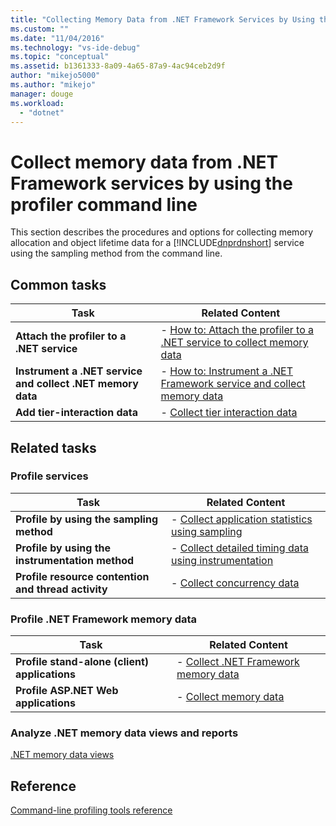```yaml
---
title: "Collecting Memory Data from .NET Framework Services by Using the Profiler Command Line | Microsoft Docs"
ms.custom: ""
ms.date: "11/04/2016"
ms.technology: "vs-ide-debug"
ms.topic: "conceptual"
ms.assetid: b1361333-8a09-4a65-87a9-4ac94ceb2d9f
author: "mikejo5000"
ms.author: "mikejo"
manager: douge
ms.workload: 
  - "dotnet"
---
```

# Collect memory data from .NET Framework services by using the profiler command line
This section describes the procedures and options for collecting memory allocation and object lifetime data for a [!INCLUDE[dnprdnshort](../code-quality/includes/dnprdnshort_md.md)] service using the sampling method from the command line.  
  
## Common tasks
  
|Task|Related Content|  
|----------|---------------------|  
|**Attach the profiler to a .NET service**|-   [How to: Attach the profiler to a .NET service to collect memory data](../profiling/how-to-attach-the-profiler-to-a-dotnet-service-to-collect-memory-data-by-using-the-command-line.md)|  
|**Instrument a .NET service and collect .NET memory data**|-   [How to: Instrument a .NET Framework service and collect memory data](../profiling/how-to-instrument-a-dotnet-framework-service-and-collect-memory-data-by-using-the-profiler-command-line.md)|  
|**Add tier-interaction data**|-   [Collect tier interaction data](../profiling/adding-tier-interaction-data-from-the-command-line.md)|  
  
## Related tasks
  
### Profile services  
  
|Task|Related Content|  
|----------|---------------------|  
|**Profile by using the sampling method**|-   [Collect application statistics using sampling](../profiling/collecting-application-statistics-for-services-by-using-the-profiler-sampling-method.md)|  
|**Profile by using the instrumentation method**|-   [Collect detailed timing data using instrumentation](../profiling/collecting-detailed-timing-data-for-services-by-using-the-instrumentation-method.md)|  
|**Profile resource contention and thread activity**|-   [Collect concurrency data](../profiling/collecting-concurrency-data-for-a-service-by-using-the-profiler-command-line.md)|  
  
### Profile .NET Framework memory data  
  
|Task|Related Content|  
|----------|---------------------|  
|**Profile stand-alone (client) applications**|-   [Collect .NET Framework memory data](../profiling/collecting-dotnet-framework-memory-data-for-stand-alone-applications.md)|  
|**Profile ASP.NET Web applications**|-   [Collect memory data](../profiling/collecting-memory-data-from-an-aspnet-web-application.md)|  
  
### Analyze .NET memory data views and reports  
 [.NET memory data views](../profiling/dotnet-memory-data-views.md)  
  
## Reference  
 [Command-line profiling tools reference](../profiling/command-line-profiling-tools-reference.md)